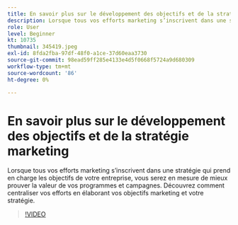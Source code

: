 ```yaml
---
title: En savoir plus sur le développement des objectifs et de la stratégie marketing
description: Lorsque tous vos efforts marketing s’inscrivent dans une stratégie qui prend en charge les objectifs de votre entreprise, vous serez en mesure de mieux prouver la valeur de vos programmes et campagnes.
role: User
level: Beginner
kt: 10735
thumbnail: 345419.jpeg
exl-id: 8fda2fba-97df-48f0-a1ce-37d60eaa3730
source-git-commit: 98ead59ff285e4133e4d5f0668f5724a9d680309
workflow-type: tm+mt
source-wordcount: '86'
ht-degree: 0%

---
```


# En savoir plus sur le développement des objectifs et de la stratégie marketing

Lorsque tous vos efforts marketing s’inscrivent dans une stratégie qui prend en charge les objectifs de votre entreprise, vous serez en mesure de mieux prouver la valeur de vos programmes et campagnes. Découvrez comment centraliser vos efforts en élaborant vos objectifs marketing et votre stratégie.

>[!VIDEO](https://video.tv.adobe.com/v/345419/?quality=12&learn=on)
